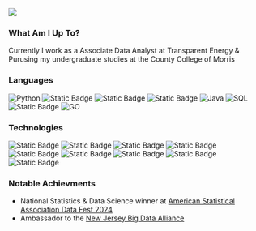 [![](https://github.com/FavioJasso/faviojasso/blob/357502c2a70689ce7f71f5f2a807f5658a7bdc52/Favio%20JASSO%20(1280%20x%20200%20px).gif)](https://www.faviojasso.com/)
### What Am I Up To? 
Currently I work as a Associate Data Analyst at Transparent Energy & Purusing my undergraduate studies at the County College of Morris 

### Languages

![Python](https://img.shields.io/badge/python-gray?style=plastic&logo=python&logoColor=3776AB&labelColor=black)
![Static Badge](https://img.shields.io/badge/HTML5-gray?style=plastic&logo=html5&logoColor=%23E34F26&labelColor=black)
![Static Badge](https://img.shields.io/badge/CSS3-gray?style=plastic&logo=css3&logoColor=%231572B6&labelColor=black)
![Static Badge](https://img.shields.io/badge/JavaScript-gray?style=plastic&logo=javascript&logoColor=%23F7DF1E&labelColor=black)
![Java](https://img.shields.io/badge/Java-gray?style=plastic)
![SQL](https://img.shields.io/badge/-SQL-000?&logo=MySQL)
![Static Badge](https://img.shields.io/badge/R-gray?style=plastic&logo=r&logoColor=%23276DC3&labelColor=black)
![GO](https://img.shields.io/badge/Go-gray?style=plastic&logo=go&logoColor=%2300ADD8&labelColor=black)

### Technologies

![Static Badge](https://img.shields.io/badge/Bootstrap-gray?style=plastic&logo=bootstrap&logoColor=%237952B3&labelColor=black)
![Static Badge](https://img.shields.io/badge/MySQL-gray?style=plastic&logo=mysql&logoColor=%234479A1&labelColor=black)
![Static Badge](https://img.shields.io/badge/DBeaver-gray?style=plastic&logo=dbeaver&logoColor=%23382923&labelColor=black)
![Static Badge](https://img.shields.io/badge/Git-gray?style=plastic&logo=git&logoColor=%23F05032&labelColor=black)
![Static Badge](https://img.shields.io/badge/pandas-gray?style=plastic&logo=pandas&logoColor=%23150458&labelColor=black)
![Static Badge](https://img.shields.io/badge/Tableau-gray?style=plastic&logo=tableau&logoColor=%23E97627&labelColor=black)
![Static Badge](https://img.shields.io/badge/Excel-gray?style=plastic)
![Static Badge](https://img.shields.io/badge/Matplotlib-gray?style=plastic)
![Static Badge](https://img.shields.io/badge/Numpy-gray?style=plastic&logo=numpy&logoColor=%23013243&labelColor=black)

### Notable Achievments 

- National Statistics & Data Science winner at [American Statistical Association Data Fest 2024](https://morrisfocus.com/2024/05/13/dover-student-favio-jasso-and-ccm-data-titans-triumph-at-national-datafest/)
- Ambassador to the [New Jersey Big Data Alliance ](https://njbda.org/)
